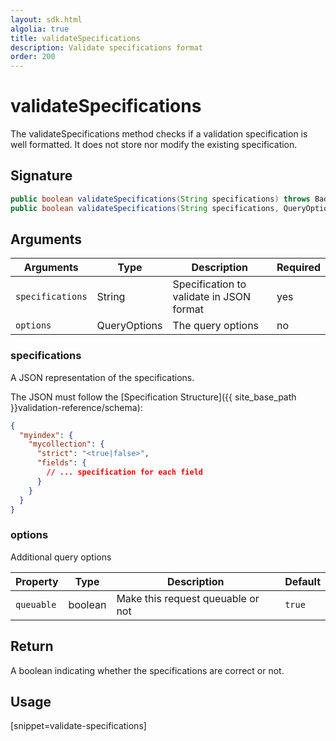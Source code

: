 ```yaml
---
layout: sdk.html
algolia: true
title: validateSpecifications
description: Validate specifications format
order: 200
---
```


# validateSpecifications

The validateSpecifications method checks if a validation specification is well formatted. It does not store nor modify the existing specification.  

## Signature

```java
public boolean validateSpecifications(String specifications) throws BadRequestException, ForbiddenException, GatewayTimeoutException, InternalException, ServiceUnavailableException;
public boolean validateSpecifications(String specifications, QueryOptions options) throws BadRequestException, ForbiddenException, GatewayTimeoutException, InternalException, ServiceUnavailableException;
```

## Arguments

| Arguments    | Type    | Description | Required
|--------------|---------|-------------|----------
| `specifications` | String | Specification to validate in JSON format | yes  |
| `options` | QueryOptions | The query options | no       |

### **specifications**

A JSON representation of the specifications.  

The JSON must follow the [Specification Structure]({{ site_base_path }}validation-reference/schema):

```json
{
  "myindex": {
    "mycollection": {
      "strict": "<true|false>",
      "fields": {
        // ... specification for each field
      }
    }
  }
}
```

### **options**

Additional query options

| Property   | Type    | Description                       | Default |
| ---------- | ------- | --------------------------------- | ------- |
| `queuable` | boolean | Make this request queuable or not | `true`  |

## Return

A boolean indicating whether the specifications are correct or not.

## Usage

[snippet=validate-specifications]
